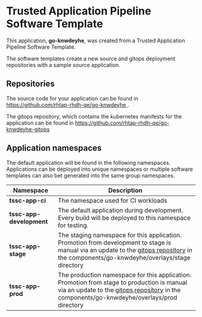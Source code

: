 # Trusted Application Pipeline Software Template

This application, **go-knwdeyhe**, was created from a Trusted Application Pipeline Software Template.

The software templates create a new source and gitops deployment repositories with a sample source application. 

## Repositories

The source code for your application can be found in [https://github.com/rhtap-rhdh-qe/go-knwdeyhe ](https://github.com/rhtap-rhdh-qe/go-knwdeyhe ).
 
The gitops repository, which contains the kubernetes manifests for the application can be found in 
[https://github.com/rhtap-rhdh-qe/go-knwdeyhe-gitops ](https://github.com/rhtap-rhdh-qe/go-knwdeyhe-gitops ) 

## Application namespaces 

The default application will be found in the following namespaces. Applications can be deployed into unique namespaces or multiple software templates can also bet generated into the same group namespaces.  

|  Namespace   |  Description   |  
| -------- | -------- |
| **tssc-app-ci** | The namespace used for CI workloads |
| **tssc-app-development** | The default application during development. Every build will be deployed to this namespace for testing. |
| **tssc-app-stage** | The staging namespace for this application. Promotion from development to stage is manual via an update to the [gitops repository](https://github.com/rhtap-rhdh-qe/go-knwdeyhe-gitops ) in the components/go-knwdeyhe/overlays/stage directory |
| **tssc-app-prod** | The production namespace for this application. Promotion from stage to production is manual via an update to the [gitops repository](https://github.com/rhtap-rhdh-qe/go-knwdeyhe-gitops ) in the components/go-knwdeyhe/overlays/prod directory |